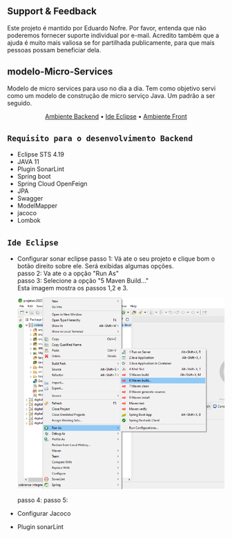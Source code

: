 ## Support & Feedback<BR>
Este projeto é mantido por Eduardo Nofre. Por favor, entenda que não poderemos fornecer suporte individual por e-mail. Acredito também que a ajuda é muito mais valiosa se for partilhada publicamente, para que mais pessoas possam beneficiar dela.

## modelo-Micro-Services
Modelo de micro services para uso no dia  a dia.
Tem como objetivo servi como um modelo de construção de micro serviço Java. Um padrão a ser seguido.

<p align="center">
   <a href="#ambiente-dev-backend">Ambiente Backend</a> •
   <a href="#infra-estrutura-aws">Ide Eclipse</a> •
  <a href="#ambiente-dev-front">Ambiente Front</a>
</p>

## `Requisito para o desenvolvimento Backend`
- Eclipse STS 4.19
- JAVA 11 
- Plugin SonarLint
- Spring boot 
- Spring Cloud OpenFeign
- JPA
- Swagger 
- ModelMapper 
- jacoco 
- Lombok

## `Ide Eclipse`
- Configurar sonar eclipse
     passo 1: Vá ate o seu projeto e clique bom o botão direito sobre ele. Será exibidas algumas opções.<br>
     passo 2: Va ate o a opção "Run As"<br>
     passo 3: Selecione a opção "5 Maven Build..."<br>
     Esta imagem mostra os passos 1,2 e 3.

     ![sonar](sonar.png)

     passo 4:
     passo 5:
  
- Configurar Jacoco
- Plugin sonarLint
